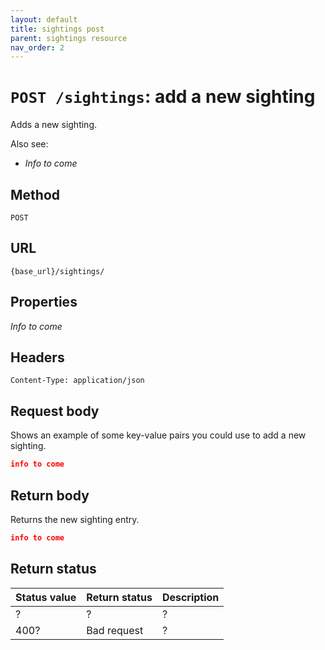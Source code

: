 ```yaml
---
layout: default
title: sightings post
parent: sightings resource
nav_order: 2
---
```


# `POST /sightings`: add a new sighting

Adds a new sighting.

Also see:

* *Info to come*

## Method

`POST`

## URL

`{base_url}/sightings/`

## Properties

*Info to come*

## Headers

`Content-Type: application/json`

## Request body

Shows an example of some key-value pairs you could use to add a new sighting.

```json
info to come
```

## Return body

Returns the new sighting entry.

```json
info to come
```

## Return status

| Status value | Return status | Description |
| ------------ | ------------- | ----------- |
| ?            | ?             | ?           |
| 400?         | Bad request   | ?           |

